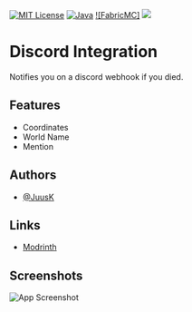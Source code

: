 

[![MIT License](https://img.shields.io/badge/License-LGPL%20v2.1-yellow.svg)](https://github.com/JuusK/DiscordIntegration/blob/master/LICENSE)
[![Java](https://img.shields.io/badge/Java-%23ED8B00.svg?logo=openjdk&logoColor=white)](https://www.java.com/)
[![FabricMC]](https://fabricmc.net/)
<a href="https://modrinth.com/mod/immediatelyfast"><img src="https://img.shields.io/badge/dynamic/json?color=158000&label=downloads&prefix=+%20&query=downloads&url=https://api.modrinth.com/v2/project/5ZwdcRci&logo=modrinth"></a>


# Discord Integration

Notifies you on a discord webhook if you died.
## Features

- Coordinates
- World Name
- Mention


## Authors

- [@JuusK](https://www.github.com/JuusK)


## Links

 - [Modrinth](https://modrinth.com/mod/discord-webhooks)


## Screenshots

![App Screenshot](https://cdn.modrinth.com/data/WmnxSYyv/images/35560f9b77b2630995886da67b19d06d0337a59d.png)
